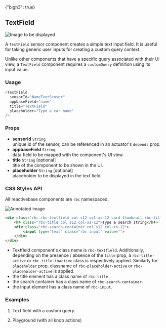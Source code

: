 {"bigh3": true}

## TextField

![Image to be displayed](https://i.imgur.com/0fnMNaz.png)

A `TextField` sensor component creates a simple text input field. It is useful for taking generic user inputs for creating a custom query context.

Unlike other components that have a specific query associated with their UI view, a `TextField` component requires a `customQuery` definition using its input value.

### Usage

```js
<TextField
  sensorId="NameTextSensor"
  appbaseField="name"
  title="TextField"
  placeholder="Type a car name"
/>
```

### Props

- **sensorId** `String`  
    unique id of the sensor, can be referenced in an actuator's `depends` prop.
- **appbaseField** `String`  
    data field to be mapped with the component's UI view.
- **title** `String` [optional]  
    title of the component to be shown in the UI.
- **placeholder** `String` [optional]  
    placeholder to be displayed in the text field.


### CSS Styles API

All reactivebase components are `rbc` namespaced.

![Annotated image](https://i.imgur.com/EeShH2p.png)

```html
<div class="rbc rbc-textfield col s12 col-xs-12 card thumbnail rbc-title-active rbc-placeholder-inactive">
	<h4 class="rbc-title col s12 col-xs-12">Type a search string</h4>
	<div class="rbc-search-container col s12 col-xs-12">
		<input type="text" class="rbc-input" value="">
	</div>
</div>
```

* Textfield component's class name is `rbc-textfield`. Additionally, depending on the presence / absence of the `title` prop, a `rbc-title-active` or `rbc-title-inactive` class is respectively applied. Similarly for `placeholder` prop, classname of `rbc-placeholder-active` or `rbc-placeholder-active` is applied.
* the title element has a class name of `rbc-title`.
* the search container has a class name of `rbc-search-container`.
* the input element has a class name of `rbc-input`.


### Examples

1. Text field with a custom query

2. Playground (with all knob actions)

